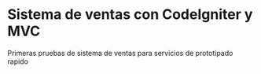 
# Sistema de ventas con CodeIgniter y MVC
Primeras pruebas de sistema de ventas para servicios de prototipado rapido